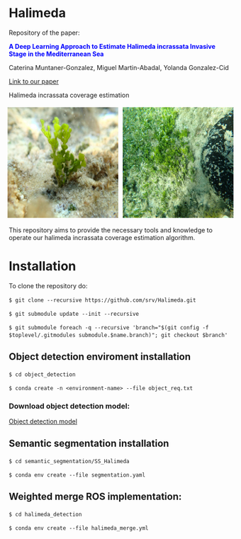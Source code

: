 # Halimeda
Repository of the paper:

**<span style="color:blue">A Deep Learning Approach to Estimate Halimeda incrassata Invasive Stage in the Mediterranean Sea </span>**

Caterina Muntaner-Gonzalez, Miguel Martin-Abadal, Yolanda Gonzalez-Cid

[Link to our paper](https://www.mdpi.com/2077-1312/12/1/70)
 
Halimeda incrassata coverage estimation

<div style="display: flex; justify-content: center;">
    <img src="dataset/OD/all/halimeda_205.JPG" width="250" style="margin: 5px;">
    <img src="dataset/SS/trainval/PA210315.JPG" width="250" style="margin: 5px;">
</div>

This repository aims to provide the necessary tools and knowledge to operate our halimeda incrassata coverage estimation algorithm.

# Installation

To clone the repository do:

`$ git clone --recursive https://github.com/srv/Halimeda.git` 

`$ git submodule update --init --recursive`

`$ git submodule foreach -q --recursive 'branch="$(git config -f $toplevel/.gitmodules submodule.$name.branch)"; git checkout $branch'`


## Object detection enviroment installation

`$ cd object_detection`

`$ conda create -n <environment-name> --file object_req.txt`

### Download object detection model:

[Object detection model](https://zenodo.org/record/7611869#.Y_xsFSbMJD8)

## Semantic segmentation installation

`$ cd semantic_segmentation/SS_Halimeda`

`$ conda env create --file segmentation.yaml`

## Weighted merge ROS implementation:
 
 `$ cd halimeda_detection`

`$ conda env create --file halimeda_merge.yml`

